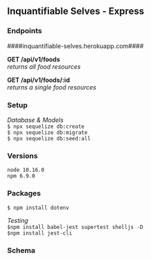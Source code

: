 ## Inquantifiable Selves - Express

### Endpoints  
####inquantifiable-selves.herokuapp.com####

**GET /api/v1/foods**  
*returns all food resources*  

**GET /api/v1/foods/:id**  
*returns a single food resources*  

### Setup
*Database & Models*  
`$ npx sequelize db:create`  
`$ npx sequelize db:migrate`  
`$ npx sequelize db:seed:all`

### Versions
`node 10.16.0`  
`npm 6.9.0`  

### Packages
`$ npm install dotenv`  

*Testing*  
`$npm install babel-jest supertest shelljs -D`  
`$npm install jest-cli`   

### Schema
